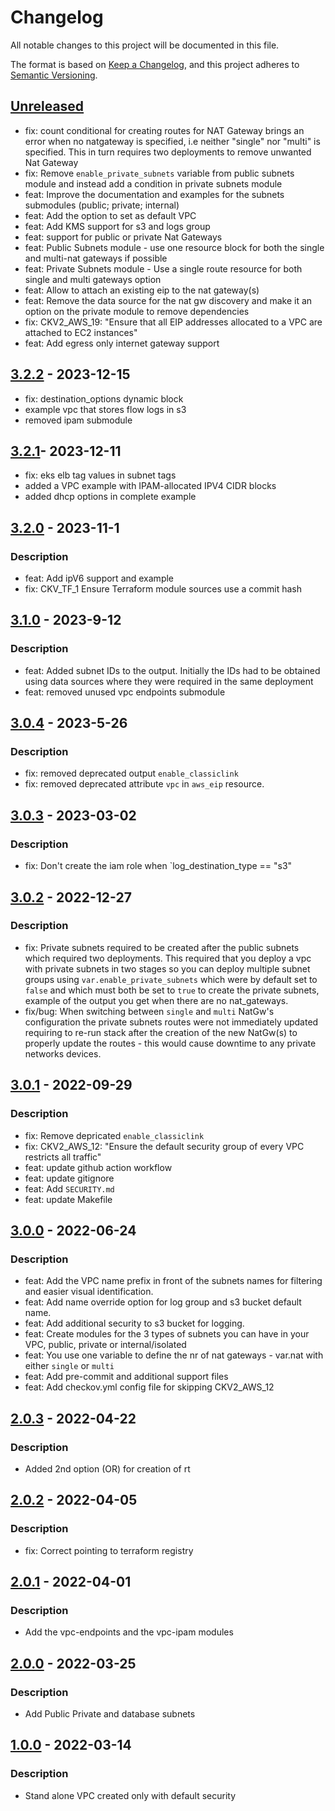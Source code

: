# Changelog
All notable changes to this project will be documented in this file.

The format is based on [Keep a Changelog](https://keepachangelog.com/en/1.0.0/),
and this project adheres to [Semantic Versioning](https://semver.org/spec/v2.0.0.html).

## [Unreleased]
- fix: count conditional for creating routes for NAT Gateway brings an error when no natgateway is specified, i.e neither "single" nor "multi" is specified. This in turn requires two deployments to remove unwanted Nat Gateway
- fix: Remove `enable_private_subnets` variable from public subnets module and instead add a condition in private subnets module
- feat: Improve the documentation and examples for the subnets submodules (public; private; internal)
- feat: Add the option to set as default VPC
- feat: Add KMS support for s3 and logs group
- feat: support for public or private Nat Gateways
- feat: Public Subnets module - use one resource block for both the single and multi-nat gateways if possible
- feat: Private Subnets module - Use a single route resource for both single and multi gateways option
- feat: Allow to attach an existing eip to the nat gateway(s)
- feat: Remove the data source for the nat gw discovery and make it an option on the private module to remove dependencies
- fix: CKV2_AWS_19: "Ensure that all EIP addresses allocated to a VPC are attached to EC2 instances"
- feat: Add egress only internet gateway support

## [3.2.2] - 2023-12-15
- fix: destination_options dynamic block
- example vpc that stores flow logs in s3
- removed ipam submodule

## [3.2.1]- 2023-12-11
- fix: eks elb tag values in subnet tags
- added a VPC example with IPAM-allocated IPV4 CIDR blocks
- added dhcp options in complete example

## [3.2.0] - 2023-11-1
### Description
- feat: Add ipV6 support and example
- fix: CKV_TF_1 Ensure Terraform module sources use a commit hash

## [3.1.0] - 2023-9-12
### Description
- feat: Added subnet IDs to the output. Initially the IDs had to be obtained using data sources where they were required in the same deployment
- feat: removed unused vpc endpoints submodule

## [3.0.4] - 2023-5-26
### Description
- fix: removed deprecated output `enable_classiclink`
- fix: removed deprecated attribute `vpc` in `aws_eip` resource.

## [3.0.3] - 2023-03-02
### Description
- fix: Don't create the iam role when `log_destination_type == "s3"

## [3.0.2] - 2022-12-27
### Description
- fix: Private subnets required to be created after the public subnets which required two deployments. This required that you deploy a vpc with private subnets in two stages so you can deploy multiple subnet groups using `var.enable_private_subnets` which were by default set to `false` and which must both be set to `true` to create the private subnets, example of the output you get when there are no nat_gateways.
- fix/bug: When switching between `single` and `multi` NatGw's configuration the private subnets routes were not immediately updated requiring to re-run stack after the creation of the new NatGw(s) to properly update the routes - this would cause downtime to any private networks devices.

## [3.0.1] - 2022-09-29
### Description
- fix: Remove depricated `enable_classiclink`
- fix: CKV2_AWS_12: "Ensure the default security group of every VPC restricts all traffic"
- feat: update github action workflow
- feat: update gitignore
- feat: Add `SECURITY.md`
- feat: update Makefile

## [3.0.0] - 2022-06-24
### Description
- feat: Add the VPC name prefix in front of the subnets names for filtering and easier visual identification.
- feat: Add name override option for log group and s3 bucket default name.
- feat: Add additional security to s3 bucket for logging.
- feat: Create modules for the 3 types of subnets you can have in your VPC, public, private or internal/isolated
- feat: You use one variable to define the nr of nat gateways - var.nat with either `single` or `multi`
- feat: Add pre-commit and additional support files
- feat: Add checkov.yml config file for skipping CKV2_AWS_12

## [2.0.3] - 2022-04-22
### Description
- Added 2nd option (OR) for creation of rt

## [2.0.2] - 2022-04-05
### Description
- fix: Correct pointing to terraform registry

## [2.0.1] - 2022-04-01
### Description
- Add the vpc-endpoints and the vpc-ipam modules

## [2.0.0] - 2022-03-25
### Description
- Add Public Private and database subnets

## [1.0.0] - 2022-03-14
### Description
- Stand alone VPC created only with default security


[Unreleased]: https://github.com/boldlink/terraform-aws-vpc/compare/3.2.2...HEAD

[3.2.2]: https://github.com/boldlink/terraform-aws-vpc/releases/tag/3.2.2
[3.2.1]: https://github.com/boldlink/terraform-aws-vpc/releases/tag/3.2.1
[3.2.0]: https://github.com/boldlink/terraform-aws-vpc/releases/tag/3.2.0
[3.1.0]: https://github.com/boldlink/terraform-aws-vpc/releases/tag/3.1.0
[3.0.4]: https://github.com/boldlink/terraform-aws-vpc/releases/tag/3.0.4
[3.0.3]: https://github.com/boldlink/terraform-aws-vpc/releases/tag/3.0.3
[3.0.2]: https://github.com/boldlink/terraform-aws-vpc/releases/tag/3.0.2
[3.0.1]: https://github.com/boldlink/terraform-aws-vpc/releases/tag/3.0.1
[3.0.0]: https://github.com/boldlink/terraform-aws-vpc/releases/tag/3.0.0
[2.0.3]: https://github.com/boldlink/terraform-aws-vpc/releases/tag/2.0.3
[2.0.2]: https://github.com/boldlink/terraform-aws-vpc/releases/tag/2.0.2
[2.0.1]: https://github.com/boldlink/terraform-aws-vpc/releases/tag/2.0.1
[2.0.0]: https://github.com/boldlink/terraform-aws-vpc/releases/tag/2.0.0
[1.0.0]: https://github.com/boldlink/terraform-aws-vpc/releases/tag/1.0.0
